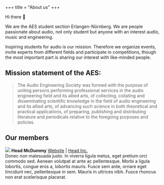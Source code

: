 +++
title = "About us"
+++

Hi there :wave:

We are the AES student section Erlangen-Nürnberg. We are people passionate about audio, not only student but anyone with an interest audio, music and engineering. 

Inspiring students for audio is our mission. Therefore we organize events, invite experts from different fields and participate in competitions, though the most important part is sharing our interest with like-minded people.


## Mission statement of the AES:

> The Audio Engineering Society was formed with the purpose of uniting persons performing professional services in the audio engineering field and its allied arts, of collecting, collating and disseminating scientific knowledge in the field of audio engineering and its allied arts, of advancing such science in both theoretical and practical applications, of preparing, publishing and distributing literature and periodicals relative to the foregoing purposes and policies.

## Our members

<div class="member">
    <div class="profile">
        <img src="/dummy-head.png" />
        <b>Head McDummy</b>
        <a href="#">Website</a> | <a href="#">Head Inc.</a>
    </div>
    <span>
        Donec non malesuada justo. In viverra ligula metus, eget pretium orci commodo sed. Aenean volutpat at ante ac pellentesque. Morbi a ligula lobortis, congue eros a, lobortis mauris. Fusce sem ante, ornare eget tincidunt nec, pellentesque in sem. Mauris in ultrices nibh. Fusce rhoncus non erat scelerisque placerat. 
    </span>
</div>
